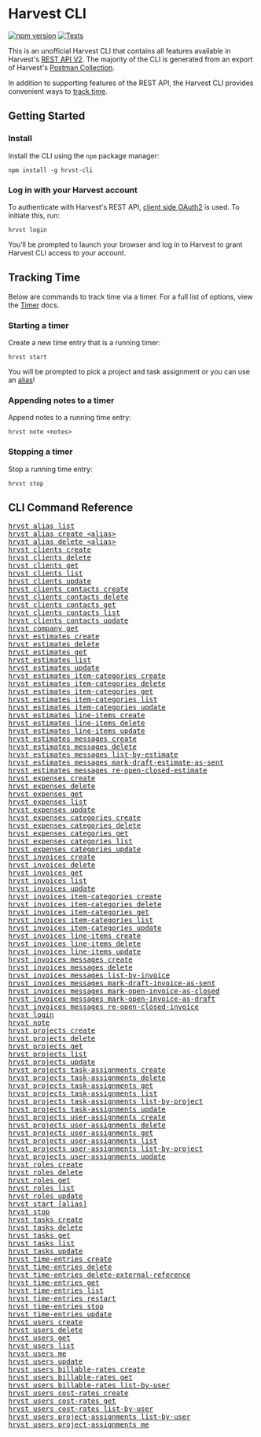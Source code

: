 # Harvest CLI

[![npm version](https://badge.fury.io/js/hrvst-cli.svg)](https://badge.fury.io/js/hrvst-cli)
[![Tests](https://github.com/kgajera/hrvst-cli/actions/workflows/tests.yml/badge.svg)](https://github.com/kgajera/hrvst-cli/actions/workflows/tests.yml)

This is an unofficial Harvest CLI that contains all features available in Harvest's [REST API V2](https://help.getharvest.com/api-v2/). The majority of the CLI is generated from an export of Harvest's [Postman Collection](https://help.getharvest.com/api-v2/introduction/overview/postman-collection/).

In addition to supporting features of the REST API, the Harvest CLI provides convenient ways to [track time](#tracking-time).

## Getting Started

### Install

Install the CLI using the `npm` package manager:

```
npm install -g hrvst-cli
```

### Log in with your Harvest account

To authenticate with Harvest's REST API, [client side OAuth2](https://help.getharvest.com/api-v2/authentication-api/authentication/authentication/#for-client-side-applications) is used. To initiate this, run:

```
hrvst login
```

You’ll be prompted to launch your browser and log in to Harvest to grant Harvest CLI access to your account.

## Tracking Time

Below are commands to track time via a timer. For a full list of options, view the [Timer](/docs/commands/Timer.md) docs.

### Starting a timer

Create a new time entry that is a running timer:

```
hrvst start
```

You will be prompted to pick a project and task assignment or you can use an [alias](/docs/commands/Alias.md)!

### Appending notes to a timer

Append notes to a running time entry:

```
hrvst note <notes>
```

### Stopping a timer

Stop a running time entry:

```
hrvst stop
```

## CLI Command Reference

<pre>
<a href="/docs/commands/Alias.md#list-all-aliases">hrvst alias list</a>
<a href="/docs/commands/Alias.md#create-an-alias">hrvst alias create &lt;alias&gt;</a>
<a href="/docs/commands/Alias.md#delete-an-alias">hrvst alias delete &lt;alias&gt;</a>
<a href="/docs/generated-commands/Clients.md#create-a-client">hrvst clients create</a>
<a href="/docs/generated-commands/Clients.md#delete-a-client">hrvst clients delete</a>
<a href="/docs/generated-commands/Clients.md#retrieve-a-specific-client">hrvst clients get</a>
<a href="/docs/generated-commands/Clients.md#list-all-clients">hrvst clients list</a>
<a href="/docs/generated-commands/Clients.md#update-a-client">hrvst clients update</a>
<a href="/docs/generated-commands/clients/Contacts.md#create-a-contact">hrvst clients contacts create</a>
<a href="/docs/generated-commands/clients/Contacts.md#delete-a-contact">hrvst clients contacts delete</a>
<a href="/docs/generated-commands/clients/Contacts.md#retrieve-a-specific-contact">hrvst clients contacts get</a>
<a href="/docs/generated-commands/clients/Contacts.md#list-all-contacts">hrvst clients contacts list</a>
<a href="/docs/generated-commands/clients/Contacts.md#update-a-contact">hrvst clients contacts update</a>
<a href="/docs/generated-commands/Company.md#retrieve-a-company">hrvst company get</a>
<a href="/docs/generated-commands/Estimates.md#create-an-estimate">hrvst estimates create</a>
<a href="/docs/generated-commands/Estimates.md#delete-an-estimate">hrvst estimates delete</a>
<a href="/docs/generated-commands/Estimates.md#retrieve-a-specific-estimate">hrvst estimates get</a>
<a href="/docs/generated-commands/Estimates.md#list-all-estimates">hrvst estimates list</a>
<a href="/docs/generated-commands/Estimates.md#update-an-estimate">hrvst estimates update</a>
<a href="/docs/generated-commands/estimates/ItemCategories.md#create-an-estimate-item-category">hrvst estimates item-categories create</a>
<a href="/docs/generated-commands/estimates/ItemCategories.md#delete-an-estimate-item-category">hrvst estimates item-categories delete</a>
<a href="/docs/generated-commands/estimates/ItemCategories.md#retrieve-a-specific-estimate-item-category">hrvst estimates item-categories get</a>
<a href="/docs/generated-commands/estimates/ItemCategories.md#list-all-estimate-item-categories">hrvst estimates item-categories list</a>
<a href="/docs/generated-commands/estimates/ItemCategories.md#update-an-estimate-item-category">hrvst estimates item-categories update</a>
<a href="/docs/generated-commands/estimates/LineItems.md#create-an-estimate-line-item">hrvst estimates line-items create</a>
<a href="/docs/generated-commands/estimates/LineItems.md#delete-an-invoice-line-item">hrvst estimates line-items delete</a>
<a href="/docs/generated-commands/estimates/LineItems.md#update-an-estimate-line-item">hrvst estimates line-items update</a>
<a href="/docs/generated-commands/estimates/Messages.md#create-an-estimate-message">hrvst estimates messages create</a>
<a href="/docs/generated-commands/estimates/Messages.md#delete-an-estimate-message">hrvst estimates messages delete</a>
<a href="/docs/generated-commands/estimates/Messages.md#list-all-messages-for-an-estimate">hrvst estimates messages list-by-estimate</a>
<a href="/docs/generated-commands/estimates/Messages.md#mark-a-draft-estimate-as-sent">hrvst estimates messages mark-draft-estimate-as-sent</a>
<a href="/docs/generated-commands/estimates/Messages.md#re-open-a-closed-estimate">hrvst estimates messages re-open-closed-estimate</a>
<a href="/docs/generated-commands/Expenses.md#create-an-expense">hrvst expenses create</a>
<a href="/docs/generated-commands/Expenses.md#delete-an-expense">hrvst expenses delete</a>
<a href="/docs/generated-commands/Expenses.md#retrieve-a-specific-expense">hrvst expenses get</a>
<a href="/docs/generated-commands/Expenses.md#list-all-expenses">hrvst expenses list</a>
<a href="/docs/generated-commands/Expenses.md#update-an-expense">hrvst expenses update</a>
<a href="/docs/generated-commands/expenses/Categories.md#create-an-expense-category">hrvst expenses categories create</a>
<a href="/docs/generated-commands/expenses/Categories.md#delete-an-expense-category">hrvst expenses categories delete</a>
<a href="/docs/generated-commands/expenses/Categories.md#retrieve-a-specific-expense-category">hrvst expenses categories get</a>
<a href="/docs/generated-commands/expenses/Categories.md#list-all-expense-categories">hrvst expenses categories list</a>
<a href="/docs/generated-commands/expenses/Categories.md#update-an-expense-category">hrvst expenses categories update</a>
<a href="/docs/generated-commands/Invoices.md#create-a-free-form-invoice">hrvst invoices create</a>
<a href="/docs/generated-commands/Invoices.md#delete-an-invoice">hrvst invoices delete</a>
<a href="/docs/generated-commands/Invoices.md#retrieve-a-specific-invoice">hrvst invoices get</a>
<a href="/docs/generated-commands/Invoices.md#list-all-invoices">hrvst invoices list</a>
<a href="/docs/generated-commands/Invoices.md#update-an-invoice">hrvst invoices update</a>
<a href="/docs/generated-commands/invoices/ItemCategories.md#create-an-invoice-item-category">hrvst invoices item-categories create</a>
<a href="/docs/generated-commands/invoices/ItemCategories.md#delete-an-invoice-item-category">hrvst invoices item-categories delete</a>
<a href="/docs/generated-commands/invoices/ItemCategories.md#retrieve-a-specific-invoice-item-category">hrvst invoices item-categories get</a>
<a href="/docs/generated-commands/invoices/ItemCategories.md#list-all-invoice-item-categories">hrvst invoices item-categories list</a>
<a href="/docs/generated-commands/invoices/ItemCategories.md#update-an-invoice-item-category">hrvst invoices item-categories update</a>
<a href="/docs/generated-commands/invoices/LineItems.md#create-an-invoice-line-item">hrvst invoices line-items create</a>
<a href="/docs/generated-commands/invoices/LineItems.md#delete-an-invoice-line-item">hrvst invoices line-items delete</a>
<a href="/docs/generated-commands/invoices/LineItems.md#update-an-invoice-line-item">hrvst invoices line-items update</a>
<a href="/docs/generated-commands/invoices/Messages.md#create-an-invoice-message">hrvst invoices messages create</a>
<a href="/docs/generated-commands/invoices/Messages.md#delete-an-invoice-message">hrvst invoices messages delete</a>
<a href="/docs/generated-commands/invoices/Messages.md#list-all-messages-for-an-invoice">hrvst invoices messages list-by-invoice</a>
<a href="/docs/generated-commands/invoices/Messages.md#mark-a-draft-invoice-as-sent">hrvst invoices messages mark-draft-invoice-as-sent</a>
<a href="/docs/generated-commands/invoices/Messages.md#mark-an-open-invoice-as-closed">hrvst invoices messages mark-open-invoice-as-closed</a>
<a href="/docs/generated-commands/invoices/Messages.md#mark-an-open-invoice-as-a-draft">hrvst invoices messages mark-open-invoice-as-draft</a>
<a href="/docs/generated-commands/invoices/Messages.md#re-open-a-closed-invoice">hrvst invoices messages re-open-closed-invoice</a>
<a href="/docs/commands/Login.md">hrvst login</a>
<a href="/docs/commands/Timer.md#update-notes-for-a-timer">hrvst note</a>
<a href="/docs/generated-commands/Projects.md#create-a-project">hrvst projects create</a>
<a href="/docs/generated-commands/Projects.md#delete-a-project">hrvst projects delete</a>
<a href="/docs/generated-commands/Projects.md#retrieve-a-specific-project">hrvst projects get</a>
<a href="/docs/generated-commands/Projects.md#list-all-projects">hrvst projects list</a>
<a href="/docs/generated-commands/Projects.md#update-a-project">hrvst projects update</a>
<a href="/docs/generated-commands/projects/TaskAssignments.md#create-a-task-assignment">hrvst projects task-assignments create</a>
<a href="/docs/generated-commands/projects/TaskAssignments.md#delete-a-task-assignment">hrvst projects task-assignments delete</a>
<a href="/docs/generated-commands/projects/TaskAssignments.md#retrieve-a-specific-task-assignment">hrvst projects task-assignments get</a>
<a href="/docs/generated-commands/projects/TaskAssignments.md#list-all-task-assignments">hrvst projects task-assignments list</a>
<a href="/docs/generated-commands/projects/TaskAssignments.md#list-task-assignments-for-a-specific-project">hrvst projects task-assignments list-by-project</a>
<a href="/docs/generated-commands/projects/TaskAssignments.md#update-a-task-assignment">hrvst projects task-assignments update</a>
<a href="/docs/generated-commands/projects/UserAssignments.md#create-a-user-assignment">hrvst projects user-assignments create</a>
<a href="/docs/generated-commands/projects/UserAssignments.md#delete-a-user-assignment">hrvst projects user-assignments delete</a>
<a href="/docs/generated-commands/projects/UserAssignments.md#retrieve-a-specific-user-assignment">hrvst projects user-assignments get</a>
<a href="/docs/generated-commands/projects/UserAssignments.md#list-all-user-assignments">hrvst projects user-assignments list</a>
<a href="/docs/generated-commands/projects/UserAssignments.md#list-user-assignments-for-a-specific-project">hrvst projects user-assignments list-by-project</a>
<a href="/docs/generated-commands/projects/UserAssignments.md#update-a-user-assignment">hrvst projects user-assignments update</a>
<a href="/docs/generated-commands/Roles.md#create-a-role">hrvst roles create</a>
<a href="/docs/generated-commands/Roles.md#delete-a-role">hrvst roles delete</a>
<a href="/docs/generated-commands/Roles.md#retrieve-a-specific-role">hrvst roles get</a>
<a href="/docs/generated-commands/Roles.md#list-all-roles">hrvst roles list</a>
<a href="/docs/generated-commands/Roles.md#update-a-role">hrvst roles update</a>
<a href="/docs/commands/Timer.md#start-a-timer">hrvst start [alias]</a>
<a href="/docs/commands/Timer.md#stop-a-timer">hrvst stop</a>
<a href="/docs/generated-commands/Tasks.md#create-a-task">hrvst tasks create</a>
<a href="/docs/generated-commands/Tasks.md#delete-a-task">hrvst tasks delete</a>
<a href="/docs/generated-commands/Tasks.md#retrieve-a-specific-task">hrvst tasks get</a>
<a href="/docs/generated-commands/Tasks.md#list-all-tasks">hrvst tasks list</a>
<a href="/docs/generated-commands/Tasks.md#update-a-task">hrvst tasks update</a>
<a href="/docs/generated-commands/TimeEntries.md#create-a-time-entry-via-start-and-end-time">hrvst time-entries create</a>
<a href="/docs/generated-commands/TimeEntries.md#delete-a-time-entry">hrvst time-entries delete</a>
<a href="/docs/generated-commands/TimeEntries.md#delete-a-time-entrys-external-reference">hrvst time-entries delete-external-reference</a>
<a href="/docs/generated-commands/TimeEntries.md#retrieve-a-specific-time-entry">hrvst time-entries get</a>
<a href="/docs/generated-commands/TimeEntries.md#list-all-time-entries">hrvst time-entries list</a>
<a href="/docs/generated-commands/TimeEntries.md#restart-a-stopped-time-entry">hrvst time-entries restart</a>
<a href="/docs/generated-commands/TimeEntries.md#stop-a-running-time-entry">hrvst time-entries stop</a>
<a href="/docs/generated-commands/TimeEntries.md#update-a-time-entry">hrvst time-entries update</a>
<a href="/docs/generated-commands/Users.md#create-a-user">hrvst users create</a>
<a href="/docs/generated-commands/Users.md#delete-a-user">hrvst users delete</a>
<a href="/docs/generated-commands/Users.md#retrieve-a-specific-user">hrvst users get</a>
<a href="/docs/generated-commands/Users.md#list-all-users">hrvst users list</a>
<a href="/docs/generated-commands/Users.md#retrieve-the-currently-authenticated-user">hrvst users me</a>
<a href="/docs/generated-commands/Users.md#update-a-user">hrvst users update</a>
<a href="/docs/generated-commands/users/BillableRates.md#create-a-billable-rate">hrvst users billable-rates create</a>
<a href="/docs/generated-commands/users/BillableRates.md#retrieve-a-specific-billable-rate">hrvst users billable-rates get</a>
<a href="/docs/generated-commands/users/BillableRates.md#list-all-billable-rates-for-a-specific-user">hrvst users billable-rates list-by-user</a>
<a href="/docs/generated-commands/users/CostRates.md#create-a-cost-rate">hrvst users cost-rates create</a>
<a href="/docs/generated-commands/users/CostRates.md#retrieve-a-specific-cost-rate">hrvst users cost-rates get</a>
<a href="/docs/generated-commands/users/CostRates.md#list-all-cost-rates-for-a-specific-user">hrvst users cost-rates list-by-user</a>
<a href="/docs/generated-commands/users/ProjectAssignments.md#list-active-project-assignments">hrvst users project-assignments list-by-user</a>
<a href="/docs/generated-commands/users/ProjectAssignments.md#list-active-project-assignments-for-the-currently-authenticated-user">hrvst users project-assignments me</a>
</pre>
